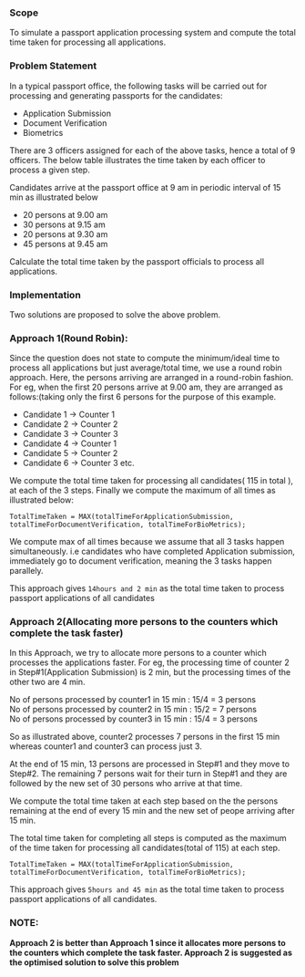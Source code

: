 <h3>Scope</h3>
To simulate a passport application processing system and compute the total time taken for processing all applications.

<h3>Problem Statement</h3>
In a typical passport office, the following tasks will be carried out for processing and generating passports for the candidates:

* Application Submission
* Document Verification
* Biometrics

There are 3 officers assigned for each of the above tasks, hence a total of 9 officers. The below table illustrates the time taken by each officer to process a given step.



Candidates arrive at the passport office at 9 am in periodic interval of 15 min as illustrated below

* 20 persons at 9.00 am
* 30 persons at 9.15 am
* 20 persons at 9.30 am
* 45 persons at 9.45 am

Calculate the total time taken by the passport officials to process all applications.

<h3>Implementation</h3>

Two solutions are proposed to solve the above problem.

<h3>Approach 1(Round Robin):</h3>
 Since the question does not state to compute the minimum/ideal time to process all applications but just average/total time, we use a round  robin approach. Here, the persons arriving are arranged in a round-robin fashion. For eg, when the first 20 persons arrive at 9.00 am, they are arranged as follows:(taking only the first 6 persons for the purpose of this example.
 
 * Candidate 1 -> Counter 1
 * Candidate 2 -> Counter 2
 * Candidate 3 -> Counter 3
 * Candidate 4 -> Counter 1
 * Candidate 5 -> Counter 2
 * Candidate 6 -> Counter 3 etc.
 
 We compute the total time taken for processing all candidates( 115 in total ), at each of the 3 steps. Finally we compute the maximum of all times as illustrated below:
 
 `TotalTimeTaken = MAX(totalTimeForApplicationSubmission, totalTimeForDocumentVerification, totalTimeForBioMetrics);`
 
 We compute max of all times because we assume that all 3 tasks happen simultaneously. i.e candidates who have completed Application submission, immediately go to document verification, meaning the 3 tasks happen parallely.
 
 This approach gives `14hours and 2 min` as the total time taken to process passport applications of all candidates
 

<h3>Approach 2(Allocating more persons to the counters which complete the task faster)</h3>

In this Approach, we try to allocate more persons to a counter which processes the applications faster. For eg, the processing time of counter 2 in Step#1(Application Submission) is 2 min, but the processing times of the other two are 4 min.

No of persons processed by counter1 in 15 min : 15/4 = 3 persons<br/>
No of persons processed by counter2 in 15 min : 15/2 = 7 persons<br/>
No of persons processed by counter3 in 15 min : 15/4 = 3 persons<br/>

So as illustrated above, counter2 processes 7 persons in the first 15 min whereas counter1 and counter3 can process just 3.

At the end of 15 min, 13 persons are processed in Step#1 and they move to Step#2. The remaining 7 persons wait for their turn in Step#1 and they are followed by the new set of 30 persons who arrive at that time.

We compute the total time taken at each step based on the the persons remaining at the end of every 15 min and the new set of peope arriving after 15 min.

The total time taken for completing all steps is computed as the maximum of the time taken for processing all candidates(total of 115) at each step.

  `TotalTimeTaken = MAX(totalTimeForApplicationSubmission, totalTimeForDocumentVerification, totalTimeForBioMetrics);`
  
This approach gives `5hours and 45 min` as the total time taken to process passport applications of all candidates.

<h3>NOTE:</h3><b>Approach 2 is better than Approach 1 since it allocates more persons to the counters which complete the task faster. Approach 2 is suggested as the optimised solution to solve this problem</b>
